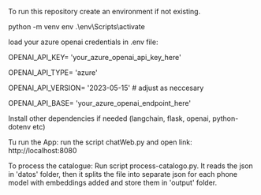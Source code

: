 
To run this repository create an environment if not existing.

python -m venv env
.\env\Scripts\activate

load your azure openai credentials in .env file:

OPENAI_API_KEY= 'your_azure_openai_api_key_here'

OPENAI_API_TYPE= 'azure'

OPENAI_API_VERSION= '2023-05-15' # adjust as neccesary

OPENAI_API_BASE= 'your_azure_openai_endpoint_here'

Install other dependencies if needed (langchain, flask, openai, python-dotenv etc)

Tu run the App:
run the script chatWeb.py and open link: http://localhost:8080

To process the catalogue:
Run script process-catalogo.py. It reads the json in 'datos' folder, then it splits the file into separate json for each phone model with embeddings added and store them in 'output' folder.